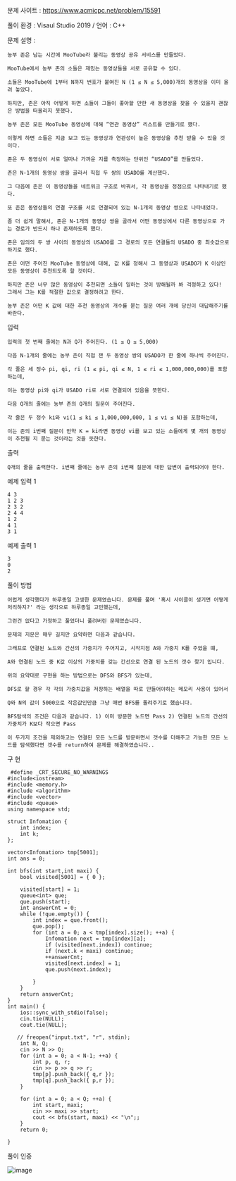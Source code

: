 문제 사이트 : https://www.acmicpc.net/problem/15591

풀이 환경 : Visaul Studio 2019 / 언어 : C++

문제 설명 :

    농부 존은 남는 시간에 MooTube라 불리는 동영상 공유 서비스를 만들었다.
    
    MooTube에서 농부 존의 소들은 재밌는 동영상들을 서로 공유할 수 있다. 
    
    소들은 MooTube에 1부터 N까지 번호가 붙여진 N (1 ≤ N ≤ 5,000)개의 동영상을 이미 올려 놓았다. 
    
    하지만, 존은 아직 어떻게 하면 소들이 그들이 좋아할 만한 새 동영상을 찾을 수 있을지 괜찮은 방법을 떠올리지 못했다.

    농부 존은 모든 MooTube 동영상에 대해 “연관 동영상” 리스트를 만들기로 했다. 
    
    이렇게 하면 소들은 지금 보고 있는 동영상과 연관성이 높은 동영상을 추천 받을 수 있을 것이다.

    존은 두 동영상이 서로 얼마나 가까운 지를 측정하는 단위인 “USADO”를 만들었다. 
    
    존은 N-1개의 동영상 쌍을 골라서 직접 두 쌍의 USADO를 계산했다. 
    
    그 다음에 존은 이 동영상들을 네트워크 구조로 바꿔서, 각 동영상을 정점으로 나타내기로 했다. 
    
    또 존은 동영상들의 연결 구조를 서로 연결되어 있는 N-1개의 동영상 쌍으로 나타내었다. 
    
    좀 더 쉽게 말해서, 존은 N-1개의 동영상 쌍을 골라서 어떤 동영상에서 다른 동영상으로 가는 경로가 반드시 하나 존재하도록 했다.
    
    존은 임의의 두 쌍 사이의 동영상의 USADO를 그 경로의 모든 연결들의 USADO 중 최솟값으로 하기로 했다.

    존은 어떤 주어진 MooTube 동영상에 대해, 값 K를 정해서 그 동영상과 USADO가 K 이상인 모든 동영상이 추천되도록 할 것이다. 
    
    하지만 존은 너무 많은 동영상이 추천되면 소들이 일하는 것이 방해될까 봐 걱정하고 있다! 그래서 그는 K를 적절한 값으로 결정하려고 한다.
    
    농부 존은 어떤 K 값에 대한 추천 동영상의 개수를 묻는 질문 여러 개에 당신이 대답해주기를 바란다.

입력

    입력의 첫 번째 줄에는 N과 Q가 주어진다. (1 ≤ Q ≤ 5,000)

    다음 N-1개의 줄에는 농부 존이 직접 잰 두 동영상 쌍의 USADO가 한 줄에 하나씩 주어진다. 
    
    각 줄은 세 정수 pi, qi, ri (1 ≤ pi, qi ≤ N, 1 ≤ ri ≤ 1,000,000,000)를 포함하는데, 
    
    이는 동영상 pi와 qi가 USADO ri로 서로 연결되어 있음을 뜻한다.

    다음 Q개의 줄에는 농부 존의 Q개의 질문이 주어진다. 
    
    각 줄은 두 정수 ki와 vi(1 ≤ ki ≤ 1,000,000,000, 1 ≤ vi ≤ N)을 포함하는데, 
    
    이는 존의 i번째 질문이 만약 K = ki라면 동영상 vi를 보고 있는 소들에게 몇 개의 동영상이 추천될 지 묻는 것이라는 것을 뜻한다.

출력

    Q개의 줄을 출력한다. i번째 줄에는 농부 존의 i번째 질문에 대한 답변이 출력되어야 한다.

예제 입력 1 

    4 3
    1 2 3
    2 3 2
    2 4 4
    1 2
    4 1
    3 1
    
예제 출력 1 

    3
    0
    2
    
풀이 방법 

    어렵게 생각했다가 하루종일 고생한 문제였습니다. 문제를 풀며 '혹시 사이클이 생기면 어떻게 처리하지?' 라는 생각으로 하루종일 고민했는데, 
    
    그런건 없다고 가정하고 풀었더니 풀려버린 문제였습니다.
    
    문제의 지문은 매우 길지만 요약하면 다음과 같습니다. 
    
    그래프로 연결된 노드와 간선의 가중치가 주어지고, 시작지점 A와 가중치 K를 주었을 떄, 
    
    A와 연결된 노드 중 K값 이상의 가중치를 갖는 간선으로 연결 된 노드의 갯수 찾기 입니다.
    
    위의 요약대로 구현을 하는 방법으로는 DFS와 BFS가 있는데, 
    
    DFS로 할 경우 각 각의 가중치값을 저장하는 배열을 따로 만들어야하는 메모리 사용이 있어서
    
    Q와 N의 값이 5000으로 작은값인만큼 그냥 매번 BFS를 돌려주기로 했습니다.
    
    BFS탐색의 조건은 다음과 같습니다. 1) 이미 방문한 노드면 Pass 2) 연결된 노드의 간선의 가중치가 K보다 작으면 Pass
    
    이 두가지 조건을 제외하고는 연결된 모든 노드를 방문하면서 갯수를 더해주고 가능한 모든 노드를 탐색했다면 갯수를 return하여 문제를 해결하였습니다..
    
 구 현
 
     #define _CRT_SECURE_NO_WARNINGS
    #include<iostream>
    #include <memory.h>
    #include <algorithm>
    #include <vector>
    #include <queue>
    using namespace std;

    struct Infomation {
        int index;
        int k;
    };

    vector<Infomation> tmp[5001];
    int ans = 0;

    int bfs(int start,int maxi) {
        bool visited[5001] = { 0 };

        visited[start] = 1;
        queue<int> que;
        que.push(start);
        int answerCnt = 0;
        while (!que.empty()) {
            int index = que.front();
            que.pop();
            for (int a = 0; a < tmp[index].size(); ++a) {
                Infomation next = tmp[index][a];
                if (visited[next.index]) continue;
                if (next.k < maxi) continue;
                ++answerCnt;
                visited[next.index] = 1;
                que.push(next.index);

            }
        }
        return answerCnt;
    }
    int main() {
        ios::sync_with_stdio(false);
        cin.tie(NULL);
        cout.tie(NULL);

       // freopen("input.txt", "r", stdin);
        int N, Q;
        cin >> N >> Q;
        for (int a = 0; a < N-1; ++a) {
            int p, q, r;
            cin >> p >> q >> r;
            tmp[p].push_back({ q,r });
            tmp[q].push_back({ p,r });
        }

        for (int a = 0; a < Q; ++a) {
            int start, maxi;
            cin >> maxi >> start;
            cout << bfs(start, maxi) << "\n";;
        }
        return 0;

    }
   
   
   
풀이 인증

![image](https://user-images.githubusercontent.com/57944215/205439015-dfc4bf1d-afda-4545-b82f-41abd783e42b.png)
